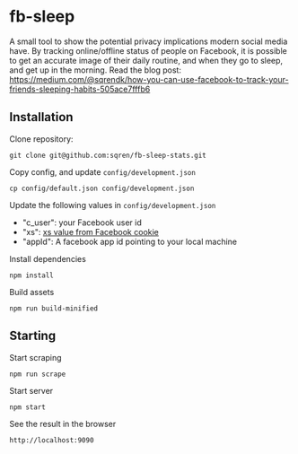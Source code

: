# fb-sleep

A small tool to show the potential privacy implications modern social media have.
By tracking online/offline status of people on Facebook, it is possible to get an accurate image of their daily routine, and when they go to sleep, and get up in the morning.
Read the blog post: https://medium.com/@sqrendk/how-you-can-use-facebook-to-track-your-friends-sleeping-habits-505ace7fffb6

## Installation
Clone repository:
```
git clone git@github.com:sqren/fb-sleep-stats.git
```

Copy config, and update `config/development.json`
```
cp config/default.json config/development.json
```

Update the following values in `config/development.json`
 - "c_user": your Facebook user id
 -  "xs": [xs value from Facebook cookie](https://gist.github.com/sqren/0e4563f258c9e85e4ae1)
 - "appId": A facebook app id pointing to your local machine

Install dependencies
```
npm install
```

Build assets
```
npm run build-minified
```

## Starting

Start scraping
```
npm run scrape
```

Start server
```
npm start
```

See the result in the browser
```
http://localhost:9090
```
